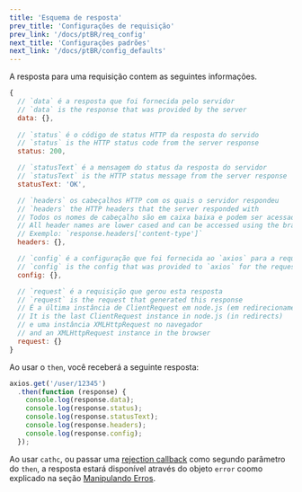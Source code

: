 ```yaml
---
title: 'Esquema de resposta'
prev_title: 'Configurações de requisição'
prev_link: '/docs/ptBR/req_config'
next_title: 'Configurações padrões'
next_link: '/docs/ptBR/config_defaults'
---
```


A resposta para uma requisição contem as seguintes informações.
<!--The response for a request contains the following information.-->

```js
{
  // `data` é a resposta que foi fornecida pelo servidor
  // `data` is the response that was provided by the server
  data: {},
  
  // `status` é o código de status HTTP da resposta do servido
  // `status` is the HTTP status code from the server response
  status: 200,

  // `statusText` é a mensagem do status da resposta do servidor
  // `statusText` is the HTTP status message from the server response
  statusText: 'OK',

  // `headers` os cabeçalhos HTTP com os quais o servidor respondeu
  // `headers` the HTTP headers that the server responded with
  // Todos os nomes de cabeçalho são em caixa baixa e podem ser acessados ​​usando a notação de colchetes.
  // All header names are lower cased and can be accessed using the bracket notation.
  // Exemplo: `response.headers['content-type']`
  headers: {},

  // `config` é a configuração que foi fornecida ao `axios` para a requisição
  // `config` is the config that was provided to `axios` for the request
  config: {},

  // `request` é a requisição que gerou esta resposta
  // `request` is the request that generated this response
  // É a última instância de ClientRequest em node.js (em redirecionamentos)
  // It is the last ClientRequest instance in node.js (in redirects)
  // e uma instância XMLHttpRequest no navegador
  // and an XMLHttpRequest instance in the browser
  request: {}
}
```

Ao usar o `then`, você receberá a seguinte resposta:
<!--When using `then`, you will receive the response as follows:-->

```js
axios.get('/user/12345')
  .then(function (response) {
    console.log(response.data);
    console.log(response.status);
    console.log(response.statusText);
    console.log(response.headers);
    console.log(response.config);
  });
```

Ao usar `cathc`, ou passar uma [rejection callback](https://developer.mozilla.org/en-US/docs/Web/JavaScript/Reference/Global_Objects/Promise/then) como segundo parâmetro do `then`, a resposta estará disponível através do objeto `error` coomo explicado na seção [Manipulando Erros](/docs/ptBR/handling_errors).
<!--When using `catch`, or passing a [rejection callback](https://developer.mozilla.org/en-US/docs/Web/JavaScript/Reference/Global_Objects/Promise/then) as second parameter of `then`, the response will be available through the `error` object as explained in the [Handling Errors](/docs/handling_errors) section.-->